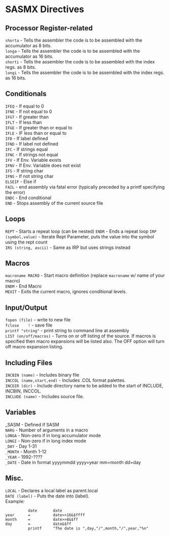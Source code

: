 # SASMX Directives

## Processor Register-related
``shorta``  - Tells the assembler the code is to be assembled with the accumulator as 8 bits.  
``longa``  - Tells the assembler the code is to be assembled with the accumulator as 16 bits.  
``shorti`` - Tells the assembler the code is to be assembled with the index regs. as 8 bits.  
``longi``  - Tells the assembler the code is to be assembled with the index regs. as 16 bits.  
## Conditionals
``IFEQ`` - If equal to 0  
``IFNE`` - If not equal to 0  
``IFGT`` - If greater than  
``IFLT`` - If less than  
``IFGE`` - If greater than or equal to  
``IFLE`` - IF less than or equal to  
``IFD`` - If label defined  
``IFND`` - If label not defined  
``IFC`` - If strings equal  
``IFNC`` - If strings not equal  
``IFV`` - If Env. Variable exists  
``IFNV`` - If Env. Variable does not exist  
``IFS`` - If string char  
``IFNS`` - If not string char  
``ELSEIF`` - Else if  
``FAIL`` - end assembly via fatal error (typically preceded by a printf specifying the error)  
``ENDC`` - End conditional  
``END`` - Stops assembly of the current source file  
## Loops
``REPT`` - Starts a repeat loop (can be nested)
``ENDR`` - Ends a repeat loop
``IRP (symbol,value)`` - Iterate Rept Parameter, puts the value into the symbol using the rept count  
``IRS (string, ascii)`` - Same as IRP but uses strings instead  
## Macros
``macroname	MACRO`` - Start macro definition (replace ``macroname`` w/ name of your macro)  
``ENDM`` - End Macro  
``MEXIT`` - Exits the current macro, ignores conditional levels.  
## Input/Output
``fopen	(file)`` - write to new file  
``fclose	!`` - save file  
``printf "string"`` - print string to command line at assembly  
``LIST (on/off/macros)`` - Turns on or off listing of the source. If macros is specified then macro expansions will be listed also. The OFF option will turn off macro expansion listing.  
## Including Files
``INCBIN (name)`` - Includes binary file  
``INCCOL (name,start,end)`` - Includes .COL format palettes.  
``INCDIR (dir)`` - Include directory name to be added to the start of INCLUDE, INCBIN, INCCOL.  
``INCLUDE (name)`` - Includes source file.  
## Variables
_SASM - Defined if SASM  
``NARG`` - Number of arguments in a macro  
``LONGA`` - Non-zero if in long accumulator mode  
``LONGI`` - Non-zero if in long index mode  
``_DAY`` - Day 1-31  
``_MONTH`` - Month 1-12  
``_YEAR`` - 1992-????  
``_DATE`` - Date in format yyyymmdd  yyyy=year mm=month dd=day  
## Misc.
``LOCAL`` - Declares a local label as parent.local  
``DATE (label)`` - Puts the date into (label).  
Example:  
```
          date       date
year      =          date>>16&$ffff
month     =          date>>8&$ff
day       =          date&$ff
          printf     "The date is ",day,"/",month,"/",year,"%n"
```
